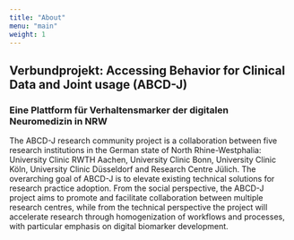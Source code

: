 ```yaml
---
title: "About"
menu: "main"
weight: 1
---
```


## Verbundprojekt: Accessing Behavior for Clinical Data and Joint usage (ABCD-J)
### Eine Plattform für Verhaltensmarker der digitalen Neuromedizin in NRW


The ABCD-J research community project is a collaboration between five research
institutions in the German state of North Rhine-Westphalia: University Clinic
RWTH Aachen, University Clinic Bonn, University Clinic Köln, University Clinic
Düsseldorf and Research Centre Jülich. The overarching goal of ABCD-J is to
elevate existing technical solutions for research practice adoption. From the
social perspective, the ABCD-J project aims to promote and facilitate collaboration
between multiple research centres, while from the technical perspective the project
will accelerate research through homogenization of workflows and processes, with
particular emphasis on digital biomarker development.